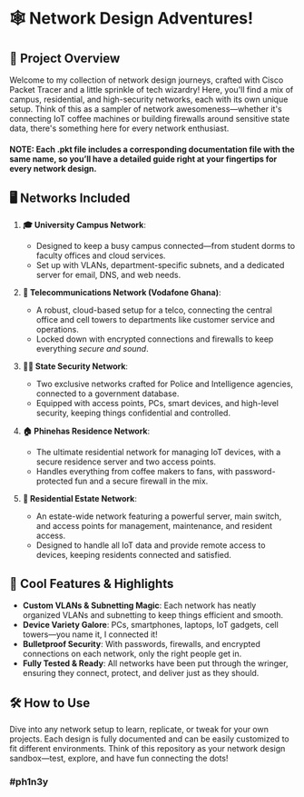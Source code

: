 # 🕸️ Network Design Adventures!

## 🚀 Project Overview
Welcome to my collection of network design journeys, crafted with Cisco Packet Tracer and a little sprinkle of tech wizardry! Here, you'll find a mix of campus, residential, and high-security networks, each with its own unique setup. Think of this as a sampler of network awesomeness—whether it's connecting IoT coffee machines or building firewalls around sensitive state data, there's something here for every network enthusiast.

#### NOTE: Each .pkt file includes a corresponding documentation file with the same name, so you’ll have a detailed guide right at your fingertips for every network design.

## 🖥️ Networks Included
1. **🎓 University Campus Network**:
   - Designed to keep a busy campus connected—from student dorms to faculty offices and cloud services.
   - Set up with VLANs, department-specific subnets, and a dedicated server for email, DNS, and web needs. 

2. **📡 Telecommunications Network (Vodafone Ghana)**:
   - A robust, cloud-based setup for a telco, connecting the central office and cell towers to departments like customer service and operations.
   - Locked down with encrypted connections and firewalls to keep everything *secure and sound*.

3. **🕵️‍♂️ State Security Network**:
   - Two exclusive networks crafted for Police and Intelligence agencies, connected to a government database.
   - Equipped with access points, PCs, smart devices, and high-level security, keeping things confidential and controlled.

4. **🏠 Phinehas Residence Network**:
   - The ultimate residential network for managing IoT devices, with a secure residence server and two access points.
   - Handles everything from coffee makers to fans, with password-protected fun and a secure firewall in the mix.

5. **🏢 Residential Estate Network**:
   - An estate-wide network featuring a powerful server, main switch, and access points for management, maintenance, and resident access.
   - Designed to handle all IoT data and provide remote access to devices, keeping residents connected and satisfied.

## 🌟 Cool Features & Highlights
- **Custom VLANs & Subnetting Magic**: Each network has neatly organized VLANs and subnetting to keep things efficient and smooth.
- **Device Variety Galore**: PCs, smartphones, laptops, IoT gadgets, cell towers—you name it, I connected it!
- **Bulletproof Security**: With passwords, firewalls, and encrypted connections on each network, only the right people get in.
- **Fully Tested & Ready**: All networks have been put through the wringer, ensuring they connect, protect, and deliver just as they should.

## 🛠️ How to Use
Dive into any network setup to learn, replicate, or tweak for your own projects. Each design is fully documented and can be easily customized to fit different environments. Think of this repository as your network design sandbox—test, explore, and have fun connecting the dots!




### #ph1n3y
